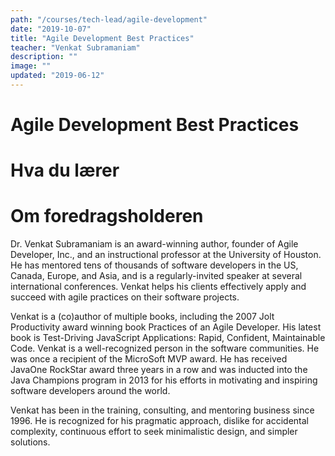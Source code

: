 ```yaml
---
path: "/courses/tech-lead/agile-development"
date: "2019-10-07"
title: "Agile Development Best Practices"
teacher: "Venkat Subramaniam"
description: ""
image: ""
updated: "2019-06-12"
---
```


# Agile Development Best Practices

# Hva du lærer

# Om foredragsholderen

Dr. Venkat Subramaniam is an award-winning author, founder of Agile Developer, Inc., and an instructional professor at the University of Houston. He has mentored tens of thousands of software developers in the US, Canada, Europe, and Asia, and is a regularly-invited speaker at several international conferences. Venkat helps his clients effectively apply and succeed with agile practices on their software projects.

Venkat is a (co)author of multiple books, including the 2007 Jolt Productivity award winning book Practices of an Agile Developer. His latest book is Test-Driving JavaScript Applications: Rapid, Confident, Maintainable Code. Venkat is a well-recognized person in the software communities. He was once a recipient of the MicroSoft MVP award. He has received JavaOne RockStar award three years in a row and was inducted into the Java Champions program in 2013 for his efforts in motivating and inspiring software developers around the world.

Venkat has been in the training, consulting, and mentoring business since 1996. He is recognized for his pragmatic approach, dislike for accidental complexity, continuous effort to seek minimalistic design, and simpler solutions.
